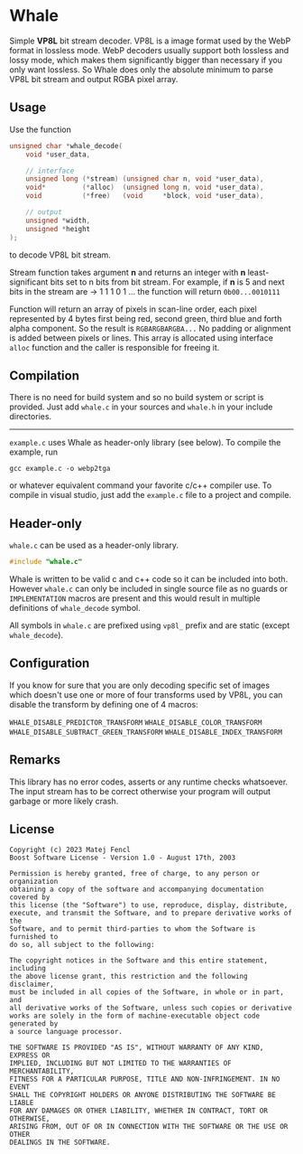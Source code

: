# Whale
Simple __VP8L__ bit stream decoder.
VP8L is a image format used by the WebP format in lossless mode. WebP decoders usually support both lossless and lossy mode, which makes them significantly bigger than necessary if you only want lossless. So Whale does only the absolute minimum to parse VP8L bit stream and output RGBA pixel array.

## Usage
Use the function
```c
unsigned char *whale_decode(
    void *user_data,

    // interface
    unsigned long (*stream) (unsigned char n, void *user_data),
    void*         (*alloc)  (unsigned long n, void *user_data),
    void          (*free)   (void     *block, void *user_data),

    // output
    unsigned *width,
    unsigned *height
);
```
to decode VP8L bit stream.

Stream function takes argument __n__ and returns an integer with __n__ least-significant bits set to n bits from bit stream. For example, if __n__ is 5 and next bits in the stream are -> 1 1 1 0 1 ... the function will return `0b00...0010111`

Function will return an array of pixels in scan-line order, each pixel represented by 4 bytes first being red, second green, third blue and forth alpha component. So the result is `RGBARGBARGBA...` No padding or alignment is added between pixels or lines. This array is allocated using interface `alloc` function and the caller is responsible for freeing it.

## Compilation
There is no need for build system and so no build system or script is provided. Just add `whale.c` in your sources and `whale.h` in your include directories.

---
`example.c` uses Whale as header-only library (see below). To compile the example, run
```
gcc example.c -o webp2tga
```
or whatever equivalent command your favorite c/c++ compiler use.
To compile in visual studio, just add the `example.c` file to a project and compile.

## Header-only
`whale.c` can be used as a header-only library.
```c
#include "whale.c"
```
Whale is written to be valid c and c++ code so it can be included into both.
However `whale.c` can only be included in single source file as no guards or `IMPLEMENTATION` macros are present and this would result in multiple definitions of `whale_decode` symbol.

All symbols in `whale.c` are prefixed using `vp8l_` prefix and are static (except `whale_decode`).

## Configuration
If you know for sure that you are only decoding specific set of images which doesn't use one or more of four transforms used by VP8L, you can disable the transform by defining one of 4 macros:

`WHALE_DISABLE_PREDICTOR_TRANSFORM`
`WHALE_DISABLE_COLOR_TRANSFORM`
`WHALE_DISABLE_SUBTRACT_GREEN_TRANSFORM`
`WHALE_DISABLE_INDEX_TRANSFORM`

## Remarks
This library has no error codes, asserts or any runtime checks whatsoever. The input stream has to be correct otherwise your program will output garbage or more likely crash.

## License
```
Copyright (c) 2023 Matej Fencl
Boost Software License - Version 1.0 - August 17th, 2003

Permission is hereby granted, free of charge, to any person or organization
obtaining a copy of the software and accompanying documentation covered by
this license (the "Software") to use, reproduce, display, distribute,
execute, and transmit the Software, and to prepare derivative works of the
Software, and to permit third-parties to whom the Software is furnished to
do so, all subject to the following:

The copyright notices in the Software and this entire statement, including
the above license grant, this restriction and the following disclaimer,
must be included in all copies of the Software, in whole or in part, and
all derivative works of the Software, unless such copies or derivative
works are solely in the form of machine-executable object code generated by
a source language processor.

THE SOFTWARE IS PROVIDED "AS IS", WITHOUT WARRANTY OF ANY KIND, EXPRESS OR
IMPLIED, INCLUDING BUT NOT LIMITED TO THE WARRANTIES OF MERCHANTABILITY,
FITNESS FOR A PARTICULAR PURPOSE, TITLE AND NON-INFRINGEMENT. IN NO EVENT
SHALL THE COPYRIGHT HOLDERS OR ANYONE DISTRIBUTING THE SOFTWARE BE LIABLE
FOR ANY DAMAGES OR OTHER LIABILITY, WHETHER IN CONTRACT, TORT OR OTHERWISE,
ARISING FROM, OUT OF OR IN CONNECTION WITH THE SOFTWARE OR THE USE OR OTHER
DEALINGS IN THE SOFTWARE.
```

